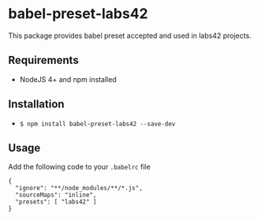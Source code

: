 babel-preset-labs42
===================

This package provides babel preset accepted and used in labs42 projects.

Requirements
------------

 * NodeJS 4+ and npm installed

Installation
------------

 * ``$ npm install babel-preset-labs42 --save-dev``

Usage
-----

Add the following code to your ``.babelrc`` file
```
{
  "ignore": "**/node_modules/**/*.js",
  "sourceMaps": "inline",
  "presets": [ "labs42" ]
}
```
